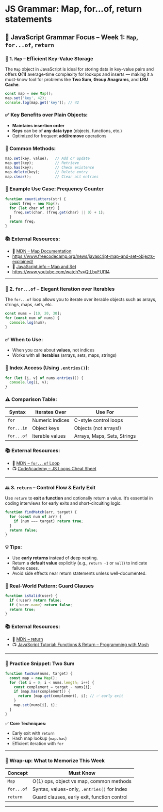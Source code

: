 # JS Grammar: Map, for...of, return statements

## 📘 JavaScript Grammar Focus – Week 1: `Map`, `for...of`, `return`

### 🧩 1. `Map` – Efficient Key-Value Storage

The `Map` object in JavaScript is ideal for storing data in key-value pairs and offers **O(1)** average-time complexity for lookups and inserts — making it a must-know tool for problems like **Two Sum**, **Group Anagrams**, and **LRU Cache**.

```javascript
const map = new Map();
map.set('key', 42);
console.log(map.get('key')); // 42
```

### ✅ Key Benefits over Plain Objects:

- **Maintains insertion order**
- **Keys** can be of **any data type** (objects, functions, etc.)
- Optimized for frequent **add/remove** operations

### 🔧 Common Methods:

```javascript
map.set(key, value);   // Add or update
map.get(key);          // Retrieve
map.has(key);          // Check existence
map.delete(key);       // Delete entry
map.clear();           // Clear all entries
```

### 📌 Example Use Case: Frequency Counter

```javascript
function countLetters(str) {
  const freq = new Map();
  for (let char of str) {
    freq.set(char, (freq.get(char) || 0) + 1);
  }
  return freq;
}
```

### 📚 External Resources:

- 🔗 [MDN – Map Documentation](https://developer.mozilla.org/en-US/docs/Web/JavaScript/Reference/Global_Objects/Map)
- https://www.freecodecamp.org/news/javascript-map-and-set-objects-explained/
- 📖 [JavaScript.info – Map and Set](https://javascript.info/map-set)
- https://www.youtube.com/watch?v=QtLbuFUI1I4

---

### 🔁 2. `for...of` – Elegant Iteration over Iterables

The `for...of` loop allows you to iterate over iterable objects such as arrays, strings, maps, sets, etc.

```jsx
const nums = [10, 20, 30];
for (const num of nums) {
  console.log(num);
}
```

### ✅ When to Use:

- When you care about **values**, not indices
- Works with all **iterables** (arrays, sets, maps, strings)

### 🧠 Index Access (Using `.entries()`):

```javascript
for (let [i, v] of nums.entries()) {
  console.log(i, v);
}
```

### ⚠️ Comparison Table:

| Syntax | Iterates Over | Use For |
| --- | --- | --- |
| `for` | Numeric indices | C-style control loops |
| `for...in` | Object keys | Objects (not arrays!) |
| `for...of` | Iterable values | Arrays, Maps, Sets, Strings |

### 📚 External Resources:

- 🔗 [MDN – `for...of` Loop](https://developer.mozilla.org/en-US/docs/Web/JavaScript/Reference/Statements/for...of)
- 📺 [CodeAcademy – JS Loops Cheat Sheet](https://www.codecademy.com/learn/introduction-to-javascript/modules/learn-javascript-loops/cheatsheet)

---

### 🔙 3. `return` – Control Flow & Early Exit

Use `return` to **exit a function** and optionally return a value. It’s essential in coding interviews for early exits and short-circuiting logic.

```javascript
function findMatch(arr, target) {
  for (const num of arr) {
    if (num === target) return true;
  }
  return false;
}
```

### 💡 Tips:

- Use **early returns** instead of deep nesting.
- Return a **default value** explicitly (e.g., `return -1` or `null`) to indicate failure cases.
- Avoid side effects near return statements unless well-documented.

### 📌 Real-World Pattern: Guard Clauses

```javascript
function isValid(user) {
  if (!user) return false;
  if (!user.name) return false;
  return true;
}
```

### 📚 External Resources:

- 🔗 [MDN – return](https://developer.mozilla.org/en-US/docs/Web/JavaScript/Reference/Statements/return)
- 📺 [JavaScript Tutorial: Functions & Return – Programming with Mosh](https://www.youtube.com/watch?v=gG3t-hfefAs)

---

### 🧪 Practice Snippet: Two Sum

```javascript
function twoSum(nums, target) {
  const map = new Map();
  for (let i = 0; i < nums.length; i++) {
    const complement = target - nums[i];
    if (map.has(complement)) {
      return [map.get(complement), i]; // ✅ early exit
    }
    map.set(nums[i], i);
  }
}
```

✅ **Core Techniques:**

- Early exit with `return`
- Hash map lookup (`map.has`)
- Efficient iteration with `for`

---

### 🧠 Wrap-up: What to Memorize This Week

| Concept | Must Know |
| --- | --- |
| `Map` | O(1) ops, object vs map, common methods |
| `for...of` | Syntax, values-only, `.entries()` for index |
| `return` | Guard clauses, early exit, function control |

---